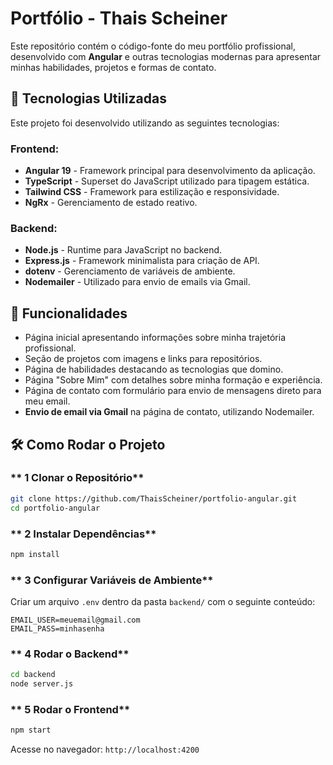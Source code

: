 # Portfólio - Thais Scheiner

Este repositório contém o código-fonte do meu portfólio profissional, desenvolvido com **Angular** e outras tecnologias modernas para apresentar minhas habilidades, projetos e formas de contato.

## 🚀 Tecnologias Utilizadas
Este projeto foi desenvolvido utilizando as seguintes tecnologias:

### **Frontend:**
- **Angular 19** - Framework principal para desenvolvimento da aplicação.
- **TypeScript** - Superset do JavaScript utilizado para tipagem estática.
- **Tailwind CSS** - Framework para estilização e responsividade.
- **NgRx** - Gerenciamento de estado reativo.

### **Backend:**
- **Node.js** - Runtime para JavaScript no backend.
- **Express.js** - Framework minimalista para criação de API.
- **dotenv** - Gerenciamento de variáveis de ambiente.
- **Nodemailer** - Utilizado para envio de emails via Gmail.

## 📌 Funcionalidades
- Página inicial apresentando informações sobre minha trajetória profissional.
- Seção de projetos com imagens e links para repositórios.
- Página de habilidades destacando as tecnologias que domino.
- Página "Sobre Mim" com detalhes sobre minha formação e experiência.
- Página de contato com formulário para envio de mensagens direto para meu email.
- **Envio de email via Gmail** na página de contato, utilizando Nodemailer.

## 🛠️ Como Rodar o Projeto
### ** 1 Clonar o Repositório**
```sh
git clone https://github.com/ThaisScheiner/portfolio-angular.git
cd portfolio-angular
```

### ** 2 Instalar Dependências**
```sh
npm install
```

### ** 3 Configurar Variáveis de Ambiente**
Criar um arquivo `.env` dentro da pasta `backend/` com o seguinte conteúdo:
```env
EMAIL_USER=meuemail@gmail.com
EMAIL_PASS=minhasenha
```

### ** 4 Rodar o Backend**
```sh
cd backend
node server.js
```

### ** 5 Rodar o Frontend**
```sh
npm start
```
Acesse no navegador: `http://localhost:4200`

